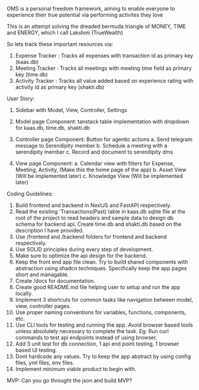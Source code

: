 OMS is a personal freedom framework, aiming to enable everyone to experience their true potential via performing activites they love

This is an attempt solving the dreaded bermuda triangle of MONEY, TIME and ENERGY, which I call Lakshmi (TrueWealth)

So lets track these important resources via:

1. Expense Tracker : Tracks all expenses with transaction id as primary key (kaas.db)
2. Meeting Tracker : Tracks all meetings with meeting time field as primary key (time.db)
3. Activity Tracker : Tracks all value added based on experience rating with activity id as primary key (shakti.db)


User Story:
1. Sidebar with Model, View, Controller, Settings
2. Model page Component: tanstack table implementation with dropdown for kaas.db, time.db, shakti.db
3. Controller page Component: Button for agentic actions
   a. Send telegram message to Serendipity member
   b. Schedule a meeting with a serendipity member
   c. Record and document to serendipity dms

4. View page Component: 
   a. Calendar view with filters for Expense, Meeting, Activity, (Make this the home page of the app)
   b. Asset View (Will be implemented later)
   c. Knowledge View (Will be implemented later)

Coding Guidelines:
1. Build frontend and backend in NextJS and FastAPI respectively.
2. Read the existing 'Transactions(Past) table in kaas.db sqlite file at the root of the project to read headers and sample data to design db schema for backend api. Create time.db and shakti.db based on the description I have provided.
3. Use /frontend and /backend folders for frontend and backend respectively.
4. Use SOLID principles during every step of development.
5. Make sure to optimize the api design for the backend.
6. Keep the front end app file clean. Try to build shared components with abstraction using shadcn techniques. Specifically keep the app pages short and managable.
7. Create /docs for documentation.
8. Create good README.md file helping user to setup and run the app locally.
9. Implement 3 shortcuts for common tasks like navigation between model, view, controller pages.
10. Use proper naming conventions for variables, functions, components, etc.
11. Use CLI tools for testing and running the app. Avoid browser based tools unless absolutely necessary to complete the task. Eg: Run curl commands to test api endpoints instead of using browser.
12. Add 3 unit test for db connection, 1 api end point testing, 1 browser based UI testing.
13. Dont hardcode any values. Try to keep the app abstract by using config files, yml files, env files.
14. Implement minimum viable product to begin with.


MVP:
Can you go throught the json and build MVP?